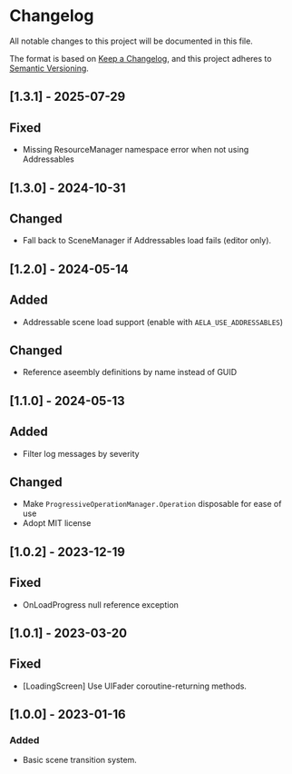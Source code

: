 # Changelog

All notable changes to this project will be documented in this file.

The format is based on [Keep a Changelog](https://keepachangelog.com/en/1.0.0/),
and this project adheres to [Semantic Versioning](https://semver.org/spec/v2.0.0.html).

## [1.3.1] - 2025-07-29

## Fixed

- Missing ResourceManager namespace error when not using Addressables

## [1.3.0] - 2024-10-31

## Changed

- Fall back to SceneManager if Addressables load fails (editor only).

## [1.2.0] - 2024-05-14

## Added

- Addressable scene load support (enable with `AELA_USE_ADDRESSABLES`)

## Changed

- Reference aseembly definitions by name instead of GUID

## [1.1.0] - 2024-05-13

## Added

- Filter log messages by severity

## Changed

- Make `ProgressiveOperationManager.Operation` disposable for ease of use
- Adopt MIT license

## [1.0.2] - 2023-12-19

## Fixed

- OnLoadProgress null reference exception

## [1.0.1] - 2023-03-20

## Fixed

- [LoadingScreen] Use UIFader coroutine-returning methods.

## [1.0.0] - 2023-01-16

### Added

- Basic scene transition system.
